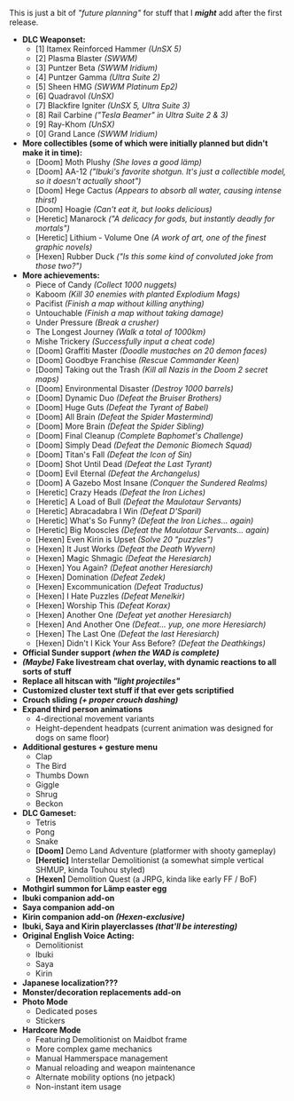 This is just a bit of *"future planning"* for stuff that I ***might*** add after the first release.

* **DLC Weaponset:**
  - [1] Itamex Reinforced Hammer *(UnSX 5)*
  - [2] Plasma Blaster *(SWWM)*
  - [3] Puntzer Beta *(SWWM Iridium)*
  - [4] Puntzer Gamma *(Ultra Suite 2)*
  - [5] Sheen HMG *(SWWM Platinum Ep2)*
  - [6] Quadravol *(UnSX)*
  - [7] Blackfire Igniter *(UnSX 5, Ultra Suite 3)*
  - [8] Rail Carbine *("Tesla Beamer" in Ultra Suite 2 & 3)*
  - [9] Ray-Khom *(UnSX)*
  - [0] Grand Lance *(SWWM Iridium)*
* **More collectibles (some of which were initially planned but didn't make it in time):**
  - [Doom] Moth Plushy *(She loves a good lämp)*
  - [Doom] AA-12 *("Ibuki's favorite shotgun. It's just a collectible model, so it doesn't actually shoot")*
  - [Doom] Hege Cactus *(Appears to absorb all water, causing intense thirst)*
  - [Doom] Hoagie *(Can't eat it, but looks delicious)*
  - [Heretic] Manarock *("A delicacy for gods, but instantly deadly for mortals")*
  - [Heretic] Lithium - Volume One *(A work of art, one of the finest graphic novels)*
  - [Hexen] Rubber Duck *("Is this some kind of convoluted joke from those two?")*
* **More achievements:**
  - Piece of Candy *(Collect 1000 nuggets)*
  - Kaboom *(Kill 30 enemies with planted Explodium Mags)*
  - Pacifist *(Finish a map without killing anything)*
  - Untouchable *(Finish a map without taking damage)*
  - Under Pressure *(Break a crusher)*
  - The Longest Journey *(Walk a total of 1000km)*
  - Mishe Trickery *(Successfully input a cheat code)*
  - [Doom] Graffiti Master *(Doodle mustaches on 20 demon faces)*
  - [Doom] Goodbye Franchise *(Rescue Commander Keen)*
  - [Doom] Taking out the Trash *(Kill all Nazis in the Doom 2 secret maps)*
  - [Doom] Environmental Disaster *(Destroy 1000 barrels)*
  - [Doom] Dynamic Duo *(Defeat the Bruiser Brothers)*
  - [Doom] Huge Guts *(Defeat the Tyrant of Babel)*
  - [Doom] All Brain *(Defeat the Spider Mastermind)*
  - [Doom] More Brain *(Defeat the Spider Sibling)*
  - [Doom] Final Cleanup *(Complete Baphomet's Challenge)*
  - [Doom] Simply Dead *(Defeat the Demonic Biomech Squad)*
  - [Doom] Titan's Fall *(Defeat the Icon of Sin)*
  - [Doom] Shot Until Dead *(Defeat the Last Tyrant)*
  - [Doom] Evil Eternal *(Defeat the Archangelus)*
  - [Doom] A Gazebo Most Insane *(Conquer the Sundered Realms)*
  - [Heretic] Crazy Heads *(Defeat the Iron Liches)*
  - [Heretic] A Load of Bull *(Defeat the Maulotaur Servants)*
  - [Heretic] Abracadabra I Win *(Defeat D'Sparil)*
  - [Heretic] What's So Funny? *(Defeat the Iron Liches... again)*
  - [Heretic] Big Mooscles *(Defeat the Maulotaur Servants... again)*
  - [Hexen] Even Kirin is Upset *(Solve 20 "puzzles")*
  - [Hexen] It Just Works *(Defeat the Death Wyvern)*
  - [Hexen] Magic Shmagic *(Defeat the Heresiarch)*
  - [Hexen] You Again? *(Defeat another Heresiarch)*
  - [Hexen] Domination *(Defeat Zedek)*
  - [Hexen] Excommunication *(Defeat Traductus)*
  - [Hexen] I Hate Puzzles *(Defeat Menelkir)*
  - [Hexen] Worship This *(Defeat Korax)*
  - [Hexen] Another One *(Defeat yet another Heresiarch)*
  - [Hexen] And Another One *(Defeat... yup, one more Heresiarch)*
  - [Hexen] The Last One *(Defeat the last Heresiarch)*
  - [Hexen] Didn't I Kick Your Ass Before? *(Defeat the Deathkings)*
* **Official Sunder support *(when the WAD is complete)***
* ***(Maybe)* Fake livestream chat overlay, with dynamic reactions to all sorts of stuff**
* **Replace all hitscan with *"light projectiles"***
* **Customized cluster text stuff if that ever gets scriptified**
* **Crouch sliding *(+ proper crouch dashing)***
* **Expand third person animations**
  - 4-directional movement variants
  - Height-dependent headpats (current animation was designed for dogs on same floor)
* **Additional gestures + gesture menu**
  - Clap
  - The Bird
  - Thumbs Down
  - Giggle
  - Shrug
  - Beckon
* **DLC Gameset:**
  - Tetris
  - Pong
  - Snake
  - **[Doom]** Demo Land Adventure (platformer with shooty gameplay)
  - **[Heretic]** Interstellar Demolitionist (a somewhat simple vertical SHMUP, kinda Touhou styled)
  - **[Hexen]** Demolition Quest (a JRPG, kinda like early FF / BoF)
* **Mothgirl summon for Lämp easter egg**
* **Ibuki companion add-on**
* **Saya companion add-on**
* **Kirin companion add-on *(Hexen-exclusive)***
* **Ibuki, Saya and Kirin playerclasses *(that'll be interesting)***
* **Original English Voice Acting:**
  - Demolitionist
  - Ibuki
  - Saya
  - Kirin
* **Japanese localization???**
* **Monster/decoration replacements add-on**
* **Photo Mode**
  - Dedicated poses
  - Stickers
* **Hardcore Mode**
  - Featuring Demolitionist on Maidbot frame
  - More complex game mechanics
  - Manual Hammerspace management
  - Manual reloading and weapon maintenance
  - Alternate mobility options (no jetpack)
  - Non-instant item usage